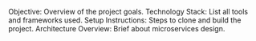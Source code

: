 Objective: Overview of the project goals.
Technology Stack: List all tools and frameworks used.
Setup Instructions: Steps to clone and build the project.
Architecture Overview: Brief about microservices design.
